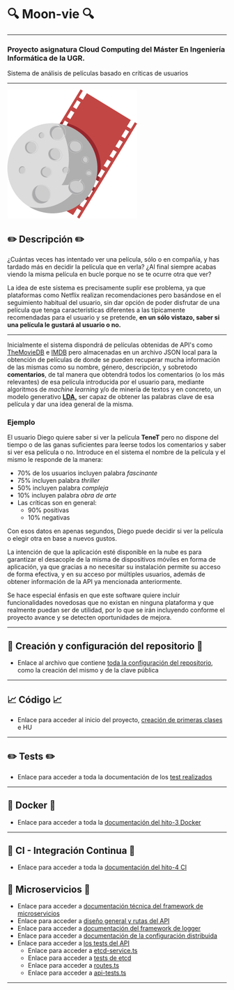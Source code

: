 # :mag: Moon-vie :mag:
---
### Proyecto asignatura Cloud Computing del Máster En Ingeniería Informática de la UGR.

Sistema de análisis de películas basado en críticas de usuarios

***

![Moon-vie](https://github.com/LCinder/Moon-vie/blob/master/docs/img/LOGO%2011.png)

## :pencil2: Descripción :pencil2:

¿Cuántas veces has intentado ver una película, sólo o en compañía, y has tardado más en decidir la película que en verla?
¿Al final siempre acabas viendo la misma película en bucle porque no se te ocurre otra que ver?

La idea de este sistema es precisamente suplir ese problema, ya que plataformas como Netflix realizan 
recomendaciones pero basándose en el seguimiento habitual del usuario, sin dar 
opción de poder disfrutar de una película que tenga características diferentes a las típicamente recomendadas para el usuario
y se pretende, **en un sólo vistazo, saber si una película le gustará al usuario o no.**

---

Inicialmente el sistema dispondrá de películas obtenidas de API's como [TheMovieDB](https://developers.themoviedb.org/)
e [IMDB](https://imdb-api.com/) pero almacenadas en un archivo JSON local para la obtención de películas de donde se pueden
recuperar mucha información de las mismas como su nombre, género, descripción, y sobretodo **comentarios**, de tal manera
que obtendrá todos los comentarios (o los más relevantes) de esa película introducida por
el usuario para, mediante algoritmos de *machine learning* y/o de minería de textos 
y en concreto, un modelo generativo **[LDA,](https://es.wikipedia.org/wiki/Latent_Dirichlet_Allocation)** ser capaz de obtener
las palabras clave de esa película y dar una idea general de la misma.

### Ejemplo
El usuario Diego quiere saber si ver la película **TeneT** pero no dispone del tiempo
o de las ganas suficientes para leerse todos los comentarios y saber si ver esa película o no.
Introduce en el sistema el nombre de la película y el mismo le responde de la manera:
- 70% de los usuarios incluyen palabra *fascinante*
- 75% incluyen palabra *thriller*
- 50% incluyen palabra *compleja*
- 10% incluyen palabra *obra de arte*
- Las críticas son en general: 
  - 90% positivas
  - 10% negativas

Con esos datos en apenas segundos, Diego puede decidir si ver la película o elegir otra
en base a nuevos gustos.

La intención de que la aplicación esté disponible en la nube es para garantizar el desacople de la misma de dispositivos móviles
en forma de aplicación, ya que gracias a no necesitar su instalación permite su acceso de forma efectiva, y
en su acceso por múltiples usuarios, además de obtener información de la API ya mencionada anteriormente.

Se hace especial énfasis en que este software quiere incluir funcionalidades novedosas que no existan en ninguna plataforma
y que realmente puedan ser de utilidad, por lo que se irán incluyendo conforme el proyecto avance y se detecten oportunidades de mejora.

***

## :rocket: Creación y configuración del repositorio :rocket:

- Enlace al archivo que contiene [toda la configuración del repositorio](https://github.com/LCinder/Moon-vie/blob/master/docs/hito0.md), como la creación del mismo 
y de la clave pública

---

## :chart_with_upwards_trend: Código :chart_with_upwards_trend:
- Enlace para acceder al inicio del proyecto, [creación de primeras clases](https://github.com/LCinder/Moon-vie/blob/master/docs/hito1-Codigo.md) e HU

---

## :pencil2: Tests :pencil2:
- Enlace para acceder a toda la documentación de los [test realizados](https://github.com/LCinder/Moon-vie/blob/master/docs/hito2.md)

---

## :whale2: Docker :whale2:
- Enlace para acceder a toda la [documentación del hito-3 Docker](https://github.com/LCinder/Moon-vie/blob/master/docs/hito3.md)

---


## :scroll: CI - Integración Continua :scroll:
- Enlace para acceder a toda la [documentación del hito-4 CI](https://github.com/LCinder/Moon-vie/blob/master/docs/hito4.md)


## :book: Microservicios :book:
- Enlace para acceder a [documentación técnica del framework de microservicios](https://github.com/LCinder/Moon-vie/blob/master/docs/hito5-MicroServices.md#elecci%C3%B3n-framework-microservicio)
- Enlace para acceder a [diseño general y rutas del API](https://github.com/LCinder/Moon-vie/blob/master/docs/hito5-MicroServices.md#dise%C3%B1o-general-del-api)
- Enlace para acceder a [documentación del framework de logger](https://github.com/LCinder/Moon-vie/blob/master/docs/hito5-MicroServices.md#logs)
- Enlace para acceder a [documentación de la configuración distribuida](https://github.com/LCinder/Moon-vie/blob/master/docs/hito5-MicroServices.md#configuraci%C3%B3n-distribuida)
- Enlace para acceder a [los tests del API](https://github.com/LCinder/Moon-vie/blob/master/docs/hito5-MicroServices.md#test-api)
  - Enlace para acceder a [etcd-service.ts](https://github.com/LCinder/Moon-vie/blob/master/src/etcd-service.ts)
  - Enlace para acceder a [tests de etcd](https://github.com/LCinder/Moon-vie/blob/master/test/etcd-tests.ts)
  - Enlace para acceder a [routes.ts](https://github.com/LCinder/Moon-vie/blob/master/src/routes.ts)
  - Enlace para acceder a [api-tests.ts](https://github.com/LCinder/Moon-vie/blob/master/test/api-tests.ts)

---
